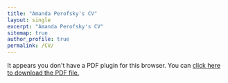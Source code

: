 ```yaml
---
title: "Amanda Perofsky's CV"
layout: single
excerpt: "Amanda Perofsky's CV"
sitemap: true
author_profile: true
permalink: /CV/
---
```


 <object data="/assets/perofsky_cv_2024.pdf" type="application/pdf" width="100%" height="800px"> 
  <p>It appears you don't have a PDF plugin for this browser.
   You can <a href="/assets/perofsky_cv_2024.pdf">click here to
  download the PDF file.</a></p>  
 </object>
